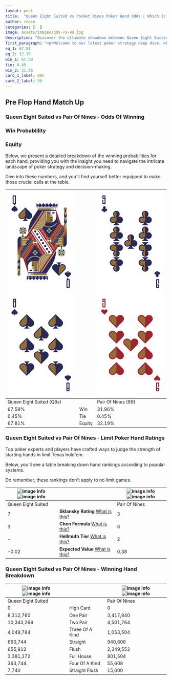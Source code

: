 ```yaml
---
layout: post
title:  "Queen Eight Suited Vs Pocket Nines Poker Hand Odds | Which Is The Better Hand In Poker? A Complete Guide"
author: reece
categories: [  ]
image: assets/images/q8s-vs-99.jpg
description: "Discover the ultimate showdown between Queen Eight Suited and Pair Of Nines in poker! Uncover the odds, strategies, and scenarios where one hand triumphs over the other. Get ready to up your poker game with this thrilling analysis."
first_paragraph: "<p>Welcome to our latest poker strategy deep dive, where we're pitting two distinct hands against each other in a high-stakes showdown: Queen Eight Suited vs Pair Of Nines.</p><p>In the dynamic world of poker, every decision counts, and knowing which hand holds the upper hand is key to your success at the table.</p><p>In this article, we'll dissect these two hands, explore the scenarios where one dominates the other, and equip you with the knowledge to make strategic choices that can tip the odds in your favor.</p><p>Get ready to unravel the intriguing dynamics of these poker hands and elevate your game to new heights.</p>"
eq_1: 67.81
eq_2: 32.19
win_1: 67.59
tie: 0.45
win_2: 31.96
card_1_label: Q8s
card_2_label: 99
---
```




[comment]: # (sp0)

## Pre Flop Hand Match Up

<div class="table hand-ratings" markdown="1"> 



### Queen Eight Suited vs Pair Of Nines - Odds Of Winning


  
<div class="row graphs"> 
<div class="col-lg-6">
    <h3>Win Probablility</h3>
    <canvas id="WinChart"></canvas>
</div>
<div class="col-lg-6">
    <h3>Equity</h3>
    <canvas id="EquityChart"></canvas>
</div>
</div>

  Below, we present a detailed breakdown of the winning probabilities for each hand, providing you with the insight you need to navigate the intricate landscape of poker strategy and decision-making. 

Dive into these numbers, and you'll find yourself better equipped to make those crucial calls at the table.


    
| ![image info](assets/images/hand1/q.png) ![image info](assets/images/hand1/8.png) |  | ![image info](assets/images/hand2/9.png) ![image info](assets/images/hand2/9o.png) |
| -------- | -------- | -------- |
| Queen Eight Suited (Q8s) |  | Pair Of Nines (99) |
| 67.59% | Win | 31.96% |
| 0.45% | Tie | 0.45% |
| 67.81% | Equity | 32.19% |




[comment]: # (sp1)



### Queen Eight Suited vs Pair Of Nines - Limit Poker Hand Ratings

Top poker experts and players have crafted ways to judge the strength of starting hands in limit Texas hold'em. 

Below, you'll see a table breaking down hand rankings according to popular systems. 

Do remember, these rankings don't apply to no limit games.


    
| ![image info](https://www.riverpairs.com/assets/images/hand1/q.png) ![image info](https://www.riverpairs.com/assets/images/hand1/8.png) |  | ![image info](https://www.riverpairs.com/assets/images/hand2/9.png) ![image info](https://www.riverpairs.com/assets/images/hand2/9o.png) |
| -------- | -------- | -------- |
| Queen Eight Suited |  | Pair Of Nines |
| 7 | **Sklansky Rating** [What is this?](/sklansky-rating-explained) | 3 |
| 3 | **Chen Formula** [What is this?](/chen-formula-explained) | 8 |
| - | **Hellmuth Tier** [What is this?](/Hellmuth-tier-explained) | 2 |
| -0.02 | **Expected Value** [What is this?](/expected-value-explained) | 0.38 |




[comment]: # (sp2)



### Queen Eight Suited vs Pair Of Nines - Winning Hand Breakdown


    
| ![image info](https://www.riverpairs.com/assets/images/hand1/q.png) ![image info](https://www.riverpairs.com/assets/images/hand1/8.png) |  | ![image info](https://www.riverpairs.com/assets/images/hand2/9.png) ![image info](https://www.riverpairs.com/assets/images/hand2/9o.png) |
| -------- | -------- | -------- |
| Queen Eight Suited |  | Pair Of Nines |
| 0 | High Card | 0 |
| 8,312,760 | One Pair | 3,417,840 |
| 10,343,268 | Two Pair | 4,501,764 |
| 4,049,784 | Three Of A Kind | 1,053,504 |
| 660,744 | Straight | 940,608 |
| 655,812 | Flush | 2,349,552 |
| 3,381,372 | Full House | 801,504 |
| 363,744 | Four Of A Kind | 55,608 |
| 7,740 | Straight Flush | 15,000 |




[comment]: # (sp3)



</div>

[comment]: # (sp4)



[comment]: # (sp5)

